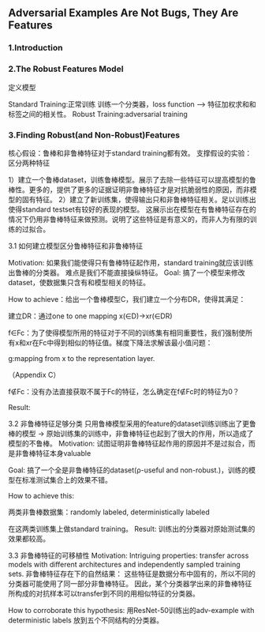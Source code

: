 ## Adversarial Examples Are Not Bugs, They Are Features

### 1.Introduction

### 2.The Robust Features Model
定义模型

Standard Training:正常训练
训练一个分类器，loss function --> 特征加权求和和标签之间的相关性。
Robust Training:adversarial training

### 3.Finding Robust(and Non-Robust)Features
核心假设：鲁棒和非鲁棒特征对于standard training都有效。
支撑假设的实验：区分两种特征

1）建立一个鲁棒dataset，训练鲁棒模型。展示了去除一些特征可以提高模型的鲁棒性。更多的，提供了更多的证据证明非鲁棒特征才是对抗脆弱性的原因，而非模型的固有特征。
2）建立了新训练集，使得输出只和非鲁棒特征相关。足以训练出使得standard testset有较好的表现的模型。
这展示出在模型在有鲁棒特征存在的情况下仍用非鲁棒特征来做预测。说明了这些特征是有意义的，而非人为有限的训练的过拟合。

3.1 如何建立模型区分鲁棒特征和非鲁棒特征

Motivation: 如果我们能使得只有鲁棒特征起作用，standard training就应该训练出鲁棒的分类器。
难点是我们不能直接操纵特征。
Goal: 搞了一个模型来修改dataset，使数据集只含有和模型相关的特征。

How to achieve：给出一个鲁棒模型C，我们建立一个分布DR，使得其满足：


建立DR：通过one to one mapping x(∈D)->xr(∈DR)

f∈Fc：为了使得模型所用的特征对于不同的训练集有相同重要性，我们强制使所有x和xr在Fc中得到相似的特征值。梯度下降法求解该最小值问题：

g:mapping from x to the representation layer.

（Appendix C）


f∉Fc：没有办法直接获取不属于Fc的特征，怎么确定在f∉Fc时的特征为0？

Result:

3.2 非鲁棒特征足够分类
只用鲁棒模型采用的feature的dataset训练训练出了更鲁棒的模型 ->  原始训练集的训练中，非鲁棒特征也起到了很大的作用，所以造成了模型的不鲁棒。
Motivation: 试图证明非鲁棒特征起作用的原因并不是过拟合，而是非鲁棒特征本身valuable

Goal: 搞了一个全是非鲁棒特征的dataset(ρ-useful and non-robust.)，训练的模型在标准测试集合上的效果不错。

How to achieve this: 




两类非鲁棒数据集：randomly labeled, deterministically labeled




在这两类训练集上做standard training。
Result: 训练出的分类器对原始测试集的效果都较高。

3.3 非鲁棒特征的可移植性
Motivation: Intriguing properties: transfer across models with different architectures and independently sampled training sets.
非鲁棒特征存在下的自然结果：
这些特征是数据分布中固有的，所以不同的分类器可能使用了同一部分非鲁棒特征。 因此，某个分类器学出来的非鲁棒特征所构成的对抗样本可以transfer到不同的用相似特征的分类器。

How to corroborate this hypothesis:
用ResNet-50训练出的adv-example with deterministic labels 放到五个不同结构的分类器。


